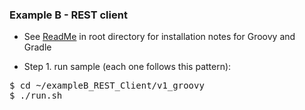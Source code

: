 
### Example B - REST client

* See [ReadMe](http://bit.ly/20knOM8) in root directory for installation notes for Groovy and Gradle

* Step 1. run sample (each one follows this pattern):

<pre>
$ cd ~/exampleB_REST_Client/v1_groovy
$ ./run.sh
</pre>

